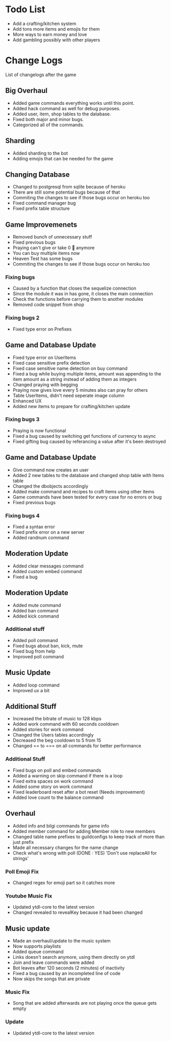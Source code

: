 # Todo List
* Add a crafting/kitchen system
* Add tons more items and emojis for them
* More ways to earn money and love
* Add gambling possibly with other players


# Change Logs
List of changelogs after the game

## Big Overhaul
* Added game commands everything works until this point.
* Added hack command as well for debug purposes.
* Added user, item, shop tables to the database.
* Fixed both major and minor bugs.
* Categorized all of the commands.

## Sharding
* Added sharding to the bot
* Adding emojis that can be needed for the game

## Changing Database
* Changed to postgresql from sqlite because of heroku
* There are still some potential bugs because of that
* Commiting the changes to see if those bugs occur on heroku too
* Fixed command manager bug
* Fixed prefix table structure

## Game Improvemenets
* Removed bunch of unnecessary stuff
* Fixed previous bugs
* Praying can't give or take 0 💸 anymore
* You can buy multiple items now
* Heaven Test has some bugs
* Commiting the changes to see if those bugs occur on heroku too
### Fixing bugs
* Caused by a function that closes the sequelize connection
* Since the module it was in has gone, it closes the main connection
* Check the functions before carrying them to another modules
* Removed code snippet from shop
### Fixing bugs 2
* Fixed type error on Prefixes

## Game and Database Update
* Fixed type error on UserItems
* Fixed case sensitive prefix detection
* Fixed case sensitive name detection on buy command
* Fixed a bug while buying multiple items, amount was appending to the item amount as a string instead of adding them as integers
* Changed praying with begging
* Praying now gives love every 5 minutes also can pray for others
* Table UserItems, didn't need seperate image column
* Enhanced UX
* Added new items to prepare for crafting/kitchen update
### Fixing bugs 3
* Praying is now functional
* Fixed a bug caused by switching get functions of currency to async
* Fixed gifting bug caused by referancing a value after it's been destroyed

## Game and Database Update
* Give command now creates an user
* Added 2 new tables to the database and changed shop table with Items table
* Changed the dbobjects accordingly
* Added make command and recipes to craft items using other items
* Game commands have been tested for every case for no errors or bug
* Fixed previous bugs
### Fixing bugs 4
* Fixed a syntax error
* Fixed prefix error on a new server
* Added randnum command
## Moderation Update
* Added clear messages command
* Added custom embed command
* Fixed a bug

## Moderation Update
* Added mute command
* Added ban command
* Added kick command
### Additional stuff
* Added poll command
* Fixed bugs about ban, kick, mute
* Fixed bug from help
* Improved poll command

## Music Update
* Added loop command
* Improved ux a bit

## Additional Stuff
* Increased the bitrate of music to 128 kbps
* Added work command with 60 seconds cooldown
* Added stories for work command
* Changed the Users tables accordingly
* Decreased the beg cooldown to 5 from 15
* Changed == to === on all commands for better performance
### Additional Stuff
* Fixed bugs on poll and embed commands
* Added a warning on skip command if there is a loop
* Fixed extra spaces on work command
* Added some story on work command
* Fixed leaderboard reset after a bot reset (Needs improvement)
* Added love count to the balance command

## Overhaul
* Added info and bilgi commands for game info
* Added member command for adding Member role to new members
* Changed table name prefixes to guildconfigs to keep track of more than just prefix
* Made all necessary changes for the name change
* Check what's wrong with poll (DONE : YES) 'Don't use replaceAll for strings'
### Poll Emoji Fix
* Changed regex for emoji part so it catches more
### Youtube Music Fix
* Updated ytdl-core to the latest version
* Changed revealed to revealKey because it had been changed

## Music update
* Made an overhaul/update to the music system
* Now supports playlists
* Added queue command
* Links doesn't search anymore, using them directly on ytdl
* Join and leave commands were added
* Bot leaves after 120 seconds (2 minutes) of inactivity
* Fixed a bug caused by an incompleted line of code
* Now skips the songs that are private
### Music Fix
* Song that are added afterwards are not playing once the queue gets empty
### Update
* Updated ytdl-core to the latest version
